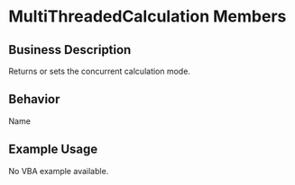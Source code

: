 # MultiThreadedCalculation Members

## Business Description
Returns or sets the concurrent calculation mode.

## Behavior
Name

## Example Usage
No VBA example available.